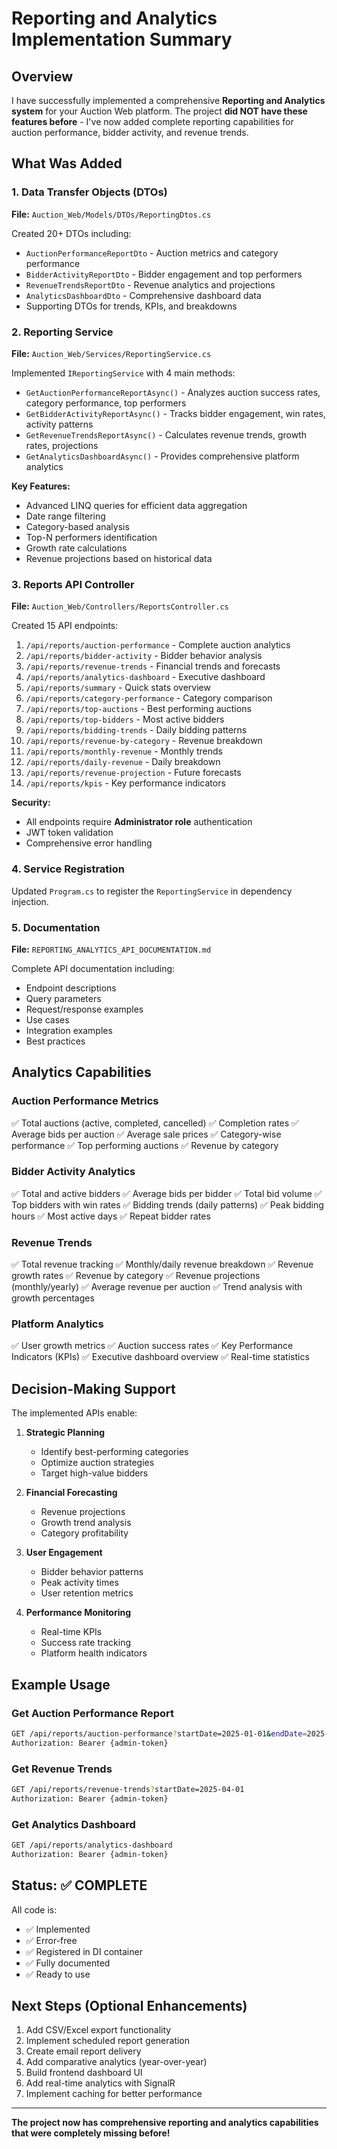 # Reporting and Analytics Implementation Summary

## Overview

I have successfully implemented a comprehensive **Reporting and Analytics system** for your Auction Web platform. The project **did NOT have these features before** - I've now added complete reporting capabilities for auction performance, bidder activity, and revenue trends.

## What Was Added

### 1. **Data Transfer Objects (DTOs)** 
**File:** `Auction_Web/Models/DTOs/ReportingDtos.cs`

Created 20+ DTOs including:
- `AuctionPerformanceReportDto` - Auction metrics and category performance
- `BidderActivityReportDto` - Bidder engagement and top performers
- `RevenueTrendsReportDto` - Revenue analytics and projections
- `AnalyticsDashboardDto` - Comprehensive dashboard data
- Supporting DTOs for trends, KPIs, and breakdowns

### 2. **Reporting Service**
**File:** `Auction_Web/Services/ReportingService.cs`

Implemented `IReportingService` with 4 main methods:
- `GetAuctionPerformanceReportAsync()` - Analyzes auction success rates, category performance, top performers
- `GetBidderActivityReportAsync()` - Tracks bidder engagement, win rates, activity patterns
- `GetRevenueTrendsReportAsync()` - Calculates revenue trends, growth rates, projections
- `GetAnalyticsDashboardAsync()` - Provides comprehensive platform analytics

**Key Features:**
- Advanced LINQ queries for efficient data aggregation
- Date range filtering
- Category-based analysis
- Top-N performers identification
- Growth rate calculations
- Revenue projections based on historical data

### 3. **Reports API Controller**
**File:** `Auction_Web/Controllers/ReportsController.cs`

Created 15 API endpoints:
1. `/api/reports/auction-performance` - Complete auction analytics
2. `/api/reports/bidder-activity` - Bidder behavior analysis
3. `/api/reports/revenue-trends` - Financial trends and forecasts
4. `/api/reports/analytics-dashboard` - Executive dashboard
5. `/api/reports/summary` - Quick stats overview
6. `/api/reports/category-performance` - Category comparison
7. `/api/reports/top-auctions` - Best performing auctions
8. `/api/reports/top-bidders` - Most active bidders
9. `/api/reports/bidding-trends` - Daily bidding patterns
10. `/api/reports/revenue-by-category` - Revenue breakdown
11. `/api/reports/monthly-revenue` - Monthly trends
12. `/api/reports/daily-revenue` - Daily breakdown
13. `/api/reports/revenue-projection` - Future forecasts
14. `/api/reports/kpis` - Key performance indicators

**Security:**
- All endpoints require **Administrator role** authentication
- JWT token validation
- Comprehensive error handling

### 4. **Service Registration**
Updated `Program.cs` to register the `ReportingService` in dependency injection.

### 5. **Documentation**
**File:** `REPORTING_ANALYTICS_API_DOCUMENTATION.md`

Complete API documentation including:
- Endpoint descriptions
- Query parameters
- Request/response examples
- Use cases
- Integration examples
- Best practices

## Analytics Capabilities

### Auction Performance Metrics
✅ Total auctions (active, completed, cancelled)
✅ Completion rates
✅ Average bids per auction
✅ Average sale prices
✅ Category-wise performance
✅ Top performing auctions
✅ Revenue by category

### Bidder Activity Analytics
✅ Total and active bidders
✅ Average bids per bidder
✅ Total bid volume
✅ Top bidders with win rates
✅ Bidding trends (daily patterns)
✅ Peak bidding hours
✅ Most active days
✅ Repeat bidder rates

### Revenue Trends
✅ Total revenue tracking
✅ Monthly/daily revenue breakdown
✅ Revenue growth rates
✅ Revenue by category
✅ Revenue projections (monthly/yearly)
✅ Average revenue per auction
✅ Trend analysis with growth percentages

### Platform Analytics
✅ User growth metrics
✅ Auction success rates
✅ Key Performance Indicators (KPIs)
✅ Executive dashboard overview
✅ Real-time statistics

## Decision-Making Support

The implemented APIs enable:

1. **Strategic Planning**
   - Identify best-performing categories
   - Optimize auction strategies
   - Target high-value bidders

2. **Financial Forecasting**
   - Revenue projections
   - Growth trend analysis
   - Category profitability

3. **User Engagement**
   - Bidder behavior patterns
   - Peak activity times
   - User retention metrics

4. **Performance Monitoring**
   - Real-time KPIs
   - Success rate tracking
   - Platform health indicators

## Example Usage

### Get Auction Performance Report
```bash
GET /api/reports/auction-performance?startDate=2025-01-01&endDate=2025-10-15&topN=20
Authorization: Bearer {admin-token}
```

### Get Revenue Trends
```bash
GET /api/reports/revenue-trends?startDate=2025-04-01
Authorization: Bearer {admin-token}
```

### Get Analytics Dashboard
```bash
GET /api/reports/analytics-dashboard
Authorization: Bearer {admin-token}
```

## Status: ✅ COMPLETE

All code is:
- ✅ Implemented
- ✅ Error-free
- ✅ Registered in DI container
- ✅ Fully documented
- ✅ Ready to use

## Next Steps (Optional Enhancements)

1. Add CSV/Excel export functionality
2. Implement scheduled report generation
3. Create email report delivery
4. Add comparative analytics (year-over-year)
5. Build frontend dashboard UI
6. Add real-time analytics with SignalR
7. Implement caching for better performance

---

**The project now has comprehensive reporting and analytics capabilities that were completely missing before!**

